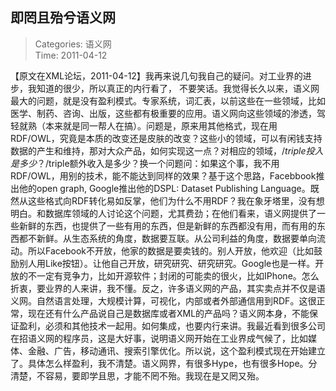 即罔且殆兮语义网
---
    
> Categories: 语义网  
> Time: 2011-04-12
    
【原文在XML论坛，2011-04-12】我再来说几句我自己的疑问。对工业界的进步，我知道的很少，所以真正的内行看了， 不要笑话。我觉得长久以来，语义网最大的问题，就是没有盈利模式。专家系统，词汇表，以前这些在一些领域，比如医学、制药、咨询、出版，这些都有极重要的应用。语义网向这些领域的渗透，驾轻就熟（本来就是同一帮人在搞）。问题是，原来用其他格式，现在用RDF/OWL，究竟是本质的改变还是皮肤的改变？这些小的领域，可以有闲钱支持数据的产生和维持，那对大众产品，如何实现这一点？对相应的领域，$/triple投入是多少？$/triple额外收入是多少？换一个问题问：如果这个事，我不用RDF/OWL，用别的技术，能不能达到同样的效果？基于这个思路，Facebbook推出他的open graph, Google推出他的DSPL: Dataset Publishing Language。既然从这些格式向RDF转化易如反掌，他们为什么不用RDF？我在象牙塔里，没有想明白。和数据库领域的人讨论这个问题，尤其费劲；在他们看来，语义网提供了一些新鲜的东西，也提供了一些有用的东西，但是新鲜的东西都没有用，而有用的东西都不新鲜。从生态系统的角度，数据要互联。从公司利益的角度，数据要单向流动。所以Facebook不开放，他家的数据是要卖钱的。别人开放，他欢迎（比如鼓励别人用Like按钮）。让他自己开放，研究研究、研究研究。Google也是一样。开放的不一定有竞争力，比如开源软件；封闭的可能卖的很火，比如IPhone。怎么折衷，要业界的人来讲，我不懂。反之，许多语义网的产品，其实卖点并不仅是语义网。自然语言处理，大规模计算，可视化，内部或者外部通信用到RDF。这很正常，现在还有什么产品说自己是数据库或者XML的产品吗？语义网本身，不能保证盈利，必须和其他技术一起用。如何集成，也要内行来讲。我最近看到很多公司在招语义网的程序员，这是大好事，说明语义网开始在工业界成气候了，比如媒体、金融、广告，移动通讯、搜索引擎优化。所以说，这个盈利模式现在开始建立了。具体怎么样盈利，我不清楚。语义网界，有很多Hype，也有很多Hope。分清楚，不容易，要即学且思，才能不罔不殆。我现在是又罔又殆。     
    